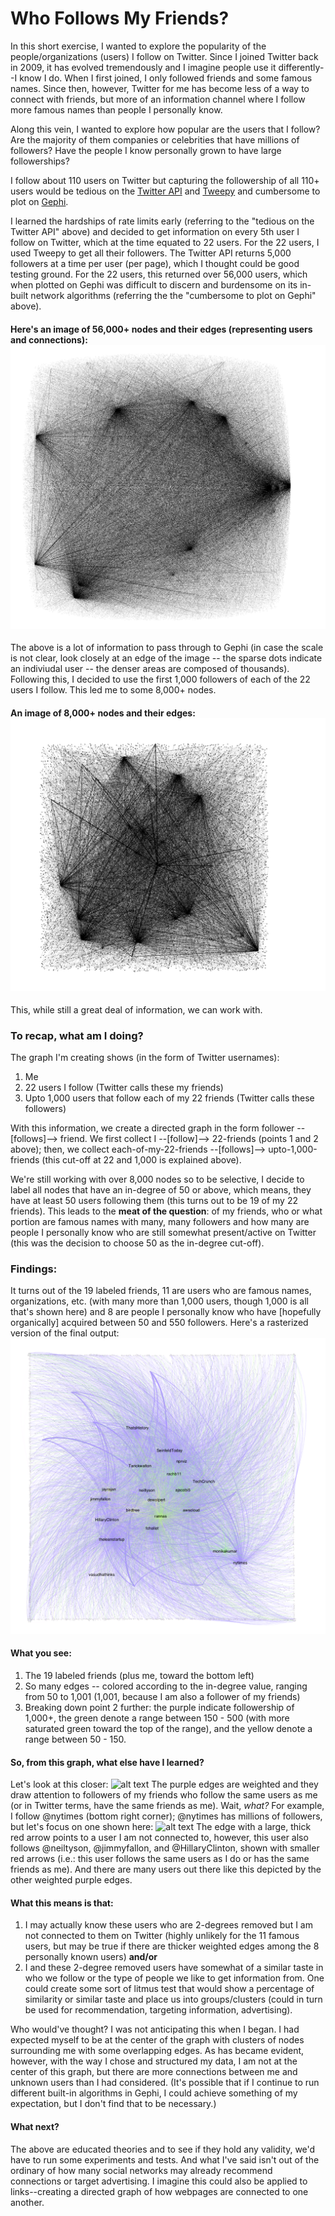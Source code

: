 # Who Follows My Friends? 

In this short exercise, I wanted to explore the popularity of the people/organizations (users) I follow on Twitter. 
Since I joined Twitter back in 2009, it has evolved tremendously and I imagine people use it differently--I know I do. 
When I first joined, I only followed friends and some famous names. Since then, however, Twitter for me has become less of a way to connect with friends, but more of an information channel where I follow more famous names than people I personally know. 

Along this vein, I wanted to explore how popular are the users that I follow? Are the majority of them companies or celebrities that have millions of followers? Have the people I know personally grown to have large followerships? 

I follow about 110 users on Twitter but capturing the followership of all 110+ users would be tedious on the [Twitter API](https://developer.twitter.com/en/docs/accounts-and-users/follow-search-get-users/api-reference/get-followers-ids) and [Tweepy](http://docs.tweepy.org/en/v3.5.0/) and cumbersome to plot on [Gephi](https://gephi.org/). 

I learned the hardships of rate limits early (referring to the "tedious on the Twitter API" above) and decided to get information on every 5th user I follow on Twitter, which at the time equated to 22 users. For the 22 users, I used Tweepy to get all their followers. The Twitter API returns 5,000 followers at a time per user (per page), which I thought could be good testing ground. For the 22 users, this returned over 56,000 users, which when plotted on Gephi was difficult to discern and burdensome on its in-built network algorithms (referring the the "cumbersome to plot on Gephi" above). 

#### Here's an image of 56,000+ nodes and their edges (representing users and connections): ![alt text](./Images/56000nodes.png)
The above is a lot of information to pass through to Gephi (in case the scale is not clear, look closely at an edge of the image -- the sparse dots indicate an indiviudal user -- the denser areas are composed of thousands). Following this, I decided to use the first 1,000 followers of each of the 22 users I follow. This led me to some 8,000+ nodes.

#### An image of 8,000+ nodes and their edges: ![alt text](./Images/8000nodes.png)
This, while still a great deal of information, we can work with. 

### To recap, what am I doing?
The graph I'm creating shows (in the form of Twitter usernames): 
1. Me
1. 22 users I follow (Twitter calls these my friends)
1. Upto 1,000 users that follow each of my 22 friends (Twitter calls these followers)

With this information, we create a directed graph in the form follower --[follows]--> friend. We first collect I --[follow]--> 22-friends (points 1 and 2 above); then, we collect each-of-my-22-friends --[follows]--> upto-1,000-friends (this cut-off at 22 and 1,000 is explained above). 

We're still working with over 8,000 nodes so to be selective, I decide to label all nodes that have an in-degree of 50 or above, which means, they have at least 50 users following them (this turns out to be 19 of my 22 friends). This leads to the __meat of the question__: of my friends, who or what portion are famous names with many, many followers and how many are people I personally know who are still somewhat present/active on Twitter (this was the decision to choose 50 as the in-degree cut-off).

### Findings: 
It turns out of the 19 labeled friends, 11 are users who are famous names, organizations, etc. (with many more than 1,000 users, though 1,000 is all that's shown here) and 8 are people I personally know who have [hopefully organically] acquired between 50 and 550 followers. Here's a rasterized version of the final output: ![alt text](./Images/WhoFollowsMyFriends_ZoomedIn.png)

#### What you see: 
1. The 19 labeled friends (plus me, toward the bottom left)
1. So many edges -- colored according to the in-degree value, ranging from 50 to 1,001 (1,001, because I am also a follower of my friends)
1. Breaking down point 2 further: the purple indicate followership of 1,000+, the green denote a range between 150 - 500 (with more saturated green toward the top of the range), and the yellow denote a range between 50 - 150. 

#### So, from this graph, what else have I learned? 
Let's look at this closer: ![alt text](./Images/WhoFollowsMyFriends_large.svg)
The purple edges are weighted and they draw attention to followers of my friends who follow the same users as me (or in Twitter terms, have the same friends as me). Wait, *what?* For example, I follow @nytimes (bottom right corner); @nytimes has millions of followers, but let's focus on one shown here:
![alt text](./Images/WhoFollowsMyFriends_ExampleShown.png)
The edge with a large, thick red arrow points to a user I am not connected to, however, this user also follows @neiltyson, @jimmyfallon, and @HillaryClinton, shown with smaller red arrows (i.e.: this user follows the same users as I do or has the same friends as me). And there are many users out there like this depicted by the other weighted purple edges. 

#### What this means is that: 
1. I may actually know these users who are 2-degrees removed but I am not connected to them on Twitter (highly unlikely for the 11 famous users, but may be true if there are thicker weighted edges among the 8 personally known users)
__and/or__
1. I and these 2-degree removed users have somewhat of a similar taste in who we follow or the type of people we like to get information from. One could create some sort of litmus test that would show a percentage of similarity or similar taste and place us into groups/clusters (could in turn be used for recommendation, targeting information, advertising).

Who would've thought? I was not anticipating this when I began. I had expected myself to be at the center of the graph with clusters of nodes surrounding me with some overlapping edges. As has became evident, however, with the way I chose and structured my data, I am not at the center of this graph, but there are more connections between me and unknown users than I had considered. (It's possible that if I continue to run different built-in algorithms in Gephi, I could achieve something of my expectation, but I don't find that to be necessary.) 

#### What next?
The above are educated theories and to see if they hold any validity, we'd have to run some experiments and tests. And what I've said isn't out of the ordinary of how many social networks may already recommend connections or target advertising. I imagine this could also be applied to links--creating a directed graph of how webpages are connected to one another. 
